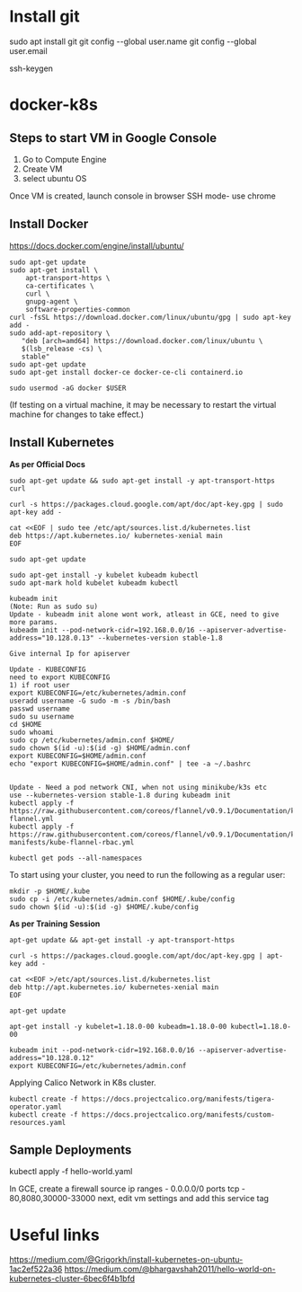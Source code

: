 
# Install git

sudo apt install git
git config --global user.name <name>
git config --global user.email <email>

ssh-keygen


# docker-k8s

## Steps to start VM in Google Console
1) Go to Compute Engine
2) Create VM
3) select ubuntu OS

Once VM is created, launch console in browser SSH mode- use chrome

## Install Docker
https://docs.docker.com/engine/install/ubuntu/

```
sudo apt-get update
sudo apt-get install \
    apt-transport-https \
    ca-certificates \
    curl \
    gnupg-agent \
    software-properties-common
curl -fsSL https://download.docker.com/linux/ubuntu/gpg | sudo apt-key add -
sudo add-apt-repository \
   "deb [arch=amd64] https://download.docker.com/linux/ubuntu \
   $(lsb_release -cs) \
   stable"
sudo apt-get update
sudo apt-get install docker-ce docker-ce-cli containerd.io
```

```
sudo usermod -aG docker $USER
```
(If testing on a virtual machine, it may be necessary to restart the virtual machine for changes to take effect.)


## Install Kubernetes

**As per Official Docs**

```
sudo apt-get update && sudo apt-get install -y apt-transport-https curl

curl -s https://packages.cloud.google.com/apt/doc/apt-key.gpg | sudo apt-key add -

cat <<EOF | sudo tee /etc/apt/sources.list.d/kubernetes.list
deb https://apt.kubernetes.io/ kubernetes-xenial main
EOF

sudo apt-get update

sudo apt-get install -y kubelet kubeadm kubectl
sudo apt-mark hold kubelet kubeadm kubectl

kubeadm init
(Note: Run as sudo su)
Update - kubeadm init alone wont work, atleast in GCE, need to give more params.
kubeadm init --pod-network-cidr=192.168.0.0/16 --apiserver-advertise-address="10.128.0.13" --kubernetes-version stable-1.8

Give internal Ip for apiserver

Update - KUBECONFIG
need to export KUBECONFIG
1) if root user
export KUBECONFIG=/etc/kubernetes/admin.conf
useradd username -G sudo -m -s /bin/bash
passwd username
sudo su username
cd $HOME
sudo whoami
sudo cp /etc/kubernetes/admin.conf $HOME/
sudo chown $(id -u):$(id -g) $HOME/admin.conf
export KUBECONFIG=$HOME/admin.conf
echo "export KUBECONFIG=$HOME/admin.conf" | tee -a ~/.bashrc


Update - Need a pod network CNI, when not using minikube/k3s etc
use --kubernetes-version stable-1.8 during kubeadm init
kubectl apply -f https://raw.githubusercontent.com/coreos/flannel/v0.9.1/Documentation/kube-flannel.yml
kubectl apply -f https://raw.githubusercontent.com/coreos/flannel/v0.9.1/Documentation/k8s-manifests/kube-flannel-rbac.yml

kubectl get pods --all-namespaces
```

To start using your cluster, you need to run the following as a regular user:
```
mkdir -p $HOME/.kube
sudo cp -i /etc/kubernetes/admin.conf $HOME/.kube/config
sudo chown $(id -u):$(id -g) $HOME/.kube/config
```

**As per Training Session**
```
apt-get update && apt-get install -y apt-transport-https

curl -s https://packages.cloud.google.com/apt/doc/apt-key.gpg | apt-key add -

cat <<EOF >/etc/apt/sources.list.d/kubernetes.list
deb http://apt.kubernetes.io/ kubernetes-xenial main
EOF

apt-get update

apt-get install -y kubelet=1.18.0-00 kubeadm=1.18.0-00 kubectl=1.18.0-00

kubeadm init --pod-network-cidr=192.168.0.0/16 --apiserver-advertise-address="10.128.0.12"
export KUBECONFIG=/etc/kubernetes/admin.conf
```

Applying Calico Network in K8s cluster. 
```
kubectl create -f https://docs.projectcalico.org/manifests/tigera-operator.yaml
kubectl create -f https://docs.projectcalico.org/manifests/custom-resources.yaml
```

## Sample Deployments
kubectl apply -f hello-world.yaml

In GCE, create a firewall
source ip ranges - 0.0.0.0/0
ports tcp - 80,8080,30000-33000
next, edit vm settings and add this service tag


# Useful links
https://medium.com/@Grigorkh/install-kubernetes-on-ubuntu-1ac2ef522a36
https://medium.com/@bhargavshah2011/hello-world-on-kubernetes-cluster-6bec6f4b1bfd
